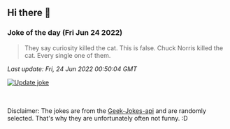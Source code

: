 ## Hi there 👋

### Joke of the day (Fri Jun 24 2022)
<!-- joke -->
>They say curiosity killed the cat. This is false. Chuck Norris killed the cat. Every single one of them.
<!-- /joke -->

*Last update: Fri, 24 Jun 2022 00:50:04 GMT*

[![Update joke](https://github.com/nclskfm/nclskfm/actions/workflows/joke.yml/badge.svg)](https://github.com/nclskfm/nclskfm/actions/workflows/joke.yml)

<br><br>
Disclaimer: The jokes are from the [Geek-Jokes-api](https://github.com/sameerkumar18/geek-joke-api) and are randomly selected. That's why they are unfortunately often not funny. :D
